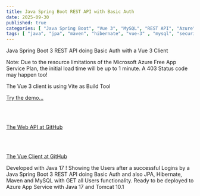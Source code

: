 ```yaml
---
title: Java Spring Boot REST API with Basic Auth
date: 2025-09-30
published: true
categories: [ "Java Spring Boot", "Vue 3", "MySQL", "REST API", "Azure", "Vite" ]
tags: [ "java", "jpa", "maven", "hibernate", "vue-3" , "mysql", "security", "rest-api", "azure", "vite" ]
---
```


Java Spring Boot 3 REST API doing Basic Auth with a Vue 3 Client

<p>Note: Due to the resource limitations of the Microsoft Azure Free App Service Plan, the initial load time will be up to 1 minute. A 403 Status code may happen too!</p>

The Vue 3 client is using Vite as Build Tool

<a href="https://vue.java.basic.auth.client.persteenolsen.com" target="_blank" title="Java Spring Boot 3 REST Basic Auth">Try the demo...</a>
  
<br /><br />

<a href="https://github.com/persteenolsen/spring-boot-3-basic-auth-api" target="_blank">The Web API at GitHub</a>
 
<br /><br />

<a href="https://github.com/persteenolsen/vue-java-basic-auth-client" target="_blank">The Vue Client at GitHub</a>

Developed with Java 17 ! Showing the Users after a successful Logins by a Java Spring Boot 3 REST API doing Basic Auth and also JPA, Hibernate, Maven and MySQL with GET all Users functionality. Ready to be deployed to Azure App Service with Java 17 and Tomcat 10.1





